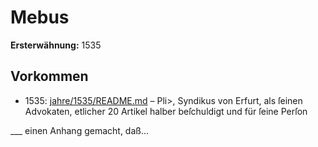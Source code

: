 # Mebus

**Ersterwähnung:** 1535

## Vorkommen
- 1535: [jahre/1535/README.md](../jahre/1535/README.md) – Pli>, Syndikus von Erfurt, als ſeinen Advokaten,
etlicher 20 Artikel halber beſchuldigt und für ſeine Perſon

___ einen Anhang gemacht, daß...
